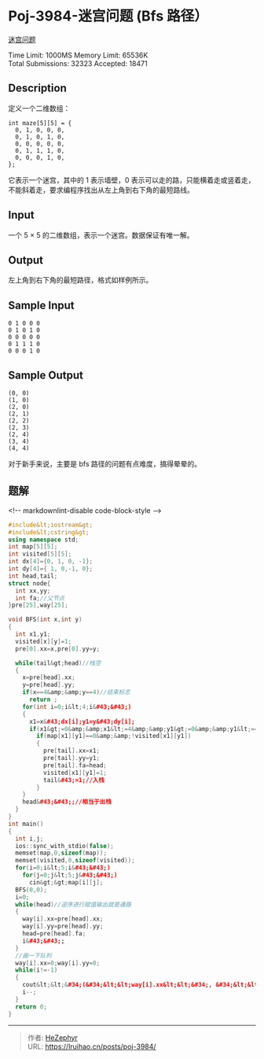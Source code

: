 # Poj-3984-迷宫问题 (Bfs 路径）


[迷宫问题](http://poj.org/problem?id=3984)

Time Limit: 1000MS Memory Limit: 65536K  
Total Submissions: 32323 Accepted: 18471

## Description

定义一个二维数组：

    int maze[5][5] = {
      0, 1, 0, 0, 0,
      0, 1, 0, 1, 0,
      0, 0, 0, 0, 0,
      0, 1, 1, 1, 0,
      0, 0, 0, 1, 0,
    };

它表示一个迷宫，其中的 1 表示墙壁，0 表示可以走的路，只能横着走或竖着走，不能斜着走，要求编程序找出从左上角到右下角的最短路线。

## Input

一个 5 × 5 的二维数组，表示一个迷宫。数据保证有唯一解。

## Output

左上角到右下角的最短路径，格式如样例所示。

## Sample Input

    0 1 0 0 0
    0 1 0 1 0
    0 0 0 0 0
    0 1 1 1 0
    0 0 0 1 0

## Sample Output

    (0, 0)
    (1, 0)
    (2, 0)
    (2, 1)
    (2, 2)
    (2, 3)
    (2, 4)
    (3, 4)
    (4, 4)

对于新手来说，主要是 bfs 路径的问题有点难度，搞得晕晕的。

## 题解

&lt;!-- markdownlint-disable code-block-style --&gt;

```cpp
#include&lt;iostream&gt;
#include&lt;cstring&gt;
using namespace std;
int map[5][5];
int visited[5][5];
int dx[4]={0, 1, 0, -1};
int dy[4]={ 1, 0,-1, 0};
int head,tail;
struct node{
  int xx,yy;
  int fa;//父节点
}pre[25],way[25];

void BFS(int x,int y)
{
  int x1,y1;
  visited[x][y]=1;
  pre[0].xx=x,pre[0].yy=y;

  while(tail&gt;head)//栈空
  {
    x=pre[head].xx;
    y=pre[head].yy;
    if(x==4&amp;&amp;y==4)//结束标志
      return ;
    for(int i=0;i&lt;4;i&#43;&#43;)
    {
      x1=x&#43;dx[i];y1=y&#43;dy[i];
      if(x1&gt;=0&amp;&amp;x1&lt;=4&amp;&amp;y1&gt;=0&amp;&amp;y1&lt;=4)
        if(map[x1][y1]==0&amp;&amp;!visited[x1][y1])
        {
          pre[tail].xx=x1;
          pre[tail].yy=y1;
          pre[tail].fa=head;
          visited[x1][y1]=1;
          tail&#43;=1;//入栈
        }
    }
    head&#43;&#43;;//相当于出栈
  }
}
int main()
{
  int i,j;
  ios::sync_with_stdio(false);
  memset(map,0,sizeof(map));
  memset(visited,0,sizeof(visited));
  for(i=0;i&lt;5;i&#43;&#43;)
    for(j=0;j&lt;5;j&#43;&#43;)
      cin&gt;&gt;map[i][j];
  BFS(0,0);
  i=0;
  while(head)//逆序进行赋值输出就是通路
  {
    way[i].xx=pre[head].xx;
    way[i].yy=pre[head].yy;
    head=pre[head].fa;
    i&#43;&#43;;
  }
  //画一下队列
  way[i].xx=0;way[i].yy=0;
  while(i!=-1)
  {
    cout&lt;&lt;&#34;(&#34;&lt;&lt;way[i].xx&lt;&lt;&#34;, &#34;&lt;&lt;way[i].yy&lt;&lt;&#34;)&#34;&lt;&lt;endl;
    i--;
  }
  return 0;
}
```


---

> 作者: [HeZephyr](https://github.com/HeZephyr)  
> URL: https://lruihao.cn/posts/poj-3984/  


